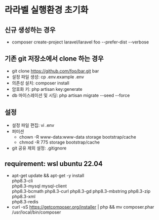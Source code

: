 # 라라벨 실행환경 초기화

## 신규 생성하는 경우
* composer create-project laravel/laravel foo --prefer-dist --verbose

## 기존 git 저장소에서 clone 하는 경우
* git clone https://github.com/foo/bar.git bar
* 설정 파일 생성: cp .env.example .env
* 의존성 설치: composer install
* 암호화 키: php artisan key:generate
* db 마이스레이션 및 시딩: php artisan migrate --seed --force

## 설정
* 설정 파일 편집: vi .env
* 퍼미션
	* chown -R www-data:www-data storage bootstrap/cache
	* chmod -R 775 storage bootstrap/cache
* git 공유 제외 설정: .gitignore


## requirement: wsl ubuntu 22.04
* apt-get update && apt-get -y install \
	php8.3-cli \
	php8.3-mysql mysql-client \
	php8.3-bcmath php8.3-curl php8.3-gd php8.3-mbstring php8.3-zip php8.3-xml \
	php8.3-redis
* curl -sS https://getcomposer.org/installer | php && mv composer.phar /usr/local/bin/composer
